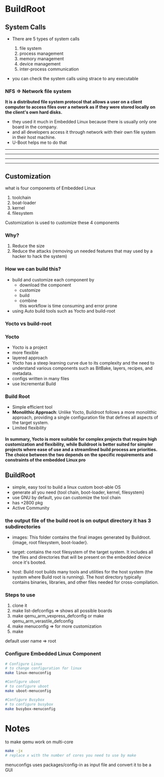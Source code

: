 # BuildRoot

## System Calls
- There are 5 types of system calls
    1. file system
    2. process management
    3. memory management
    4. device management
    5. inter-process communication

- you can check the system calls using strace to any executable

### NFS => Network file system
**It is a distributed file system protocol that allows a user on a client computer to access files over a network as if they were stored locally on the client's own hard disks.**
- they used it much in Embedded Linux because there is usually only one board in the company.
- and all developers access it through network with their own file system in their host machine.
- U-Boot helps me to do that
---
---
---
---
## Customization

what is four components of Embedded Linux
1. toolchain
2. boat-loader
3. kernel
4. filesystem

Customization is used to customize these 4 components
### Why?
1. Reduce the size
2. Reduce the attacks (removing un needed features that may used by a hacker to hack the system)

### How we can build this?
- build and customize each component by
    - download the component
    - customize
    - build 
    - combine
    \
this workflow is time consuming and error prone
- using Auto build tools such as Yocto and build-root

### Yocto vs build-root

### Yocto
- Yocto is a project
- more flexible
- layered approach
- Yocto has a steep learning curve due to its complexity and the need to understand various components such as BitBake, layers, recipes, and metadata.
- configs written in many files
- use Incremental Build

### Build Root
- Simple efficient tool
- **Monolithic Approach**: Unlike Yocto, Buildroot follows a more monolithic approach, providing a single configuration file that defines all aspects of the target system.
- Limited flexibility

#### In summary, Yocto is more suitable for complex projects that require high customization and flexibility, while Buildroot is better suited for simpler projects where ease of use and a streamlined build process are priorities. The choice between the two depends on the specific requirements and constraints of the embedded Linux pro

## BuildRoot
- simple, easy tool to build a linux custom boot-able OS
- generate all you need {tool chain, boot-loader, kernel, filesystem}
- use GNU by default, you can customize the tool chain
- has +2800 pkg
- Active Community


### the output file of the build root is on output directory it has 3 subdirectories

- images: This folder contains the final images generated by Buildroot. {image, root filesystem, boot-loader}.

- target: contains the root filesystem of the target system. It includes all the files and directories that will be present on the embedded device once it's booted.

- host: Build root builds many tools and utilities for the host system (the system where Build root is running). The host directory typically contains binaries, libraries, and other files needed for cross-compilation.

### Steps to use 
1. clone it 
2. make list-defconfigs  => shows all possible boards
3. make qemu_arm_vexpress_defconfig or make qemu_arm_verastile_defconfig
4. make menuconfig => for more customization
5. make 

default user name => root

### Configure Embedded Linux Component
```bash
# Configure Linux
# to change configuration for linux 
make linux-menuconfig

#Configure uboot
# to configure uboot
make uboot-menuconfig

#Configure Busybox
# to configure busybox
make busybox-menuconfig
```

# Notes
to make qemu work on multi-core
```bash
make -jx
# replace x with the number of cores you need to use by make
```
menuconfigs uses packages/config-in as input file and convert it to be a GUI
